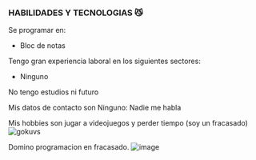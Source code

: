 ### HABILIDADES Y TECNOLOGIAS 😼
Se programar en:
- Bloc de notas

Tengo gran experiencia laboral en los siguientes sectores:
- Ninguno

No tengo estudios ni futuro

Mis datos de contacto son
Ninguno: Nadie me habla

Mis hobbies son jugar a videojuegos y perder tiempo (soy un fracasado)
![gokuvs](https://user-images.githubusercontent.com/132058314/235125237-c1286b60-903c-4cec-854f-6d8887ef3df5.jpg)

Domino programacion en fracasado.
![image](https://user-images.githubusercontent.com/132058314/235127764-4830407d-d0af-4128-859d-6a3f37861488.png)

